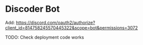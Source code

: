 # Discoder Bot

Add: https://discord.com/oauth2/authorize?client_id=814758245570445322&scope=bot&permissions=3072 

TODO: Check deployment code works